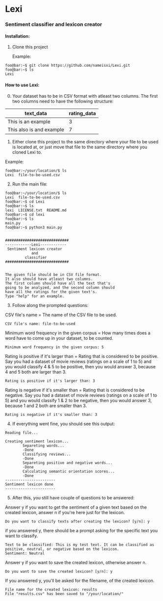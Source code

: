 # Lexi
### Sentiment classifier and lexicon creator

#### Installation:
1. Clone this project

   Example:
```console
foo@bar:~$ git clone https://github.com/nameisxi/Lexi.git
foo@bar:~$ ls
Lexi
```
#### How to use Lexi:
0. Your dataset has to be in CSV format with atleast two columns. 
   The first two columns need to have the following structure:
   
| text_data | rating_data |
| --------- | ----------- |
| This is an example | 3 |
| This also is and example | 7 |

1. Either clone this project to the same directory where your file to be used is located at,
   or just move that file to the same directory where you cloned Lexi to. 
   
Example:
```console
foo@bar:~/your/location/$ ls
Lexi  file-to-be-used.csv
```

2. Run the main file:
```console
foo@bar:~/your/location/$ ls
Lexi  file-to-be-used.csv
foo@bar:~$ cd Lexi
foo@bar:~$ ls
lexi  LICENSE.txt  README.md
foo@bar:~$ cd lexi
foo@bar:~$ ls
main.py
foo@bar:~$ python3 main.py


#############################
------------Lexi------------
 Sentiment lexicon creator  
            and             
         classifier         
#############################


The given file should be in CSV file format.
It also should have atleast two columns.
The first column should have all the text that's
going to be analyzed, and the second column should
have all the ratings for the given text's.
Type "help" for an example.
```
3. Follow along the prompted questions:

CSV file's name = The name of the CSV file to be used.
```console
CSV file's name: file-to-be-used
```

Minimum word frequency in the given corpus = How many times does a word have to come up in your dataset, to be counted.
```console
Minimum word frequency in the given corpus: 5
```

Rating is positive if it's larger than = Rating that is considered to be positive. Say you had a dataset of movie reviews (ratings on a scale of 1 to 5) and you would classify 4 & 5 to be positive, then you would answer 3, because 4 and 5 both are larger than 3.
```console
Rating is positive if it's larger than: 3
```

Rating is negative if it's smaller than = Rating that is considered to be negative. Say you had a dataset of movie reviews (ratings on a scale of 1 to 5) and you would classify 1 & 2 to be negative, then you would answer 3, because 1 and 2 both are smaller than 3.
```console
Rating is negative if it's smaller than: 3
```

4. If everything went fine, you should see this output:
```console
Reading file...

Creating sentiment lexicon...
        Separeting words...
        -Done
        Classifying reviews...
        -Done
        Separeting positive and negative words...
        -Done
        Calculating semantic orientation scores...
        -Done
-----------------------
Sentiment lexicon done
-----------------------
```

5. After this, you still have couple of questions to be answered:

Answer y if you want to get the sentiment of a given text based on the created lexicon, answer n if you're here
just for the lexicon.
```console
Do you want to classify texts after creating the lexicon? [y/n]: y
```

if you answered y, there should be a prompt asking for the specific text you want to classify.
```console
Text to be classified: This is my test text. It can be classified as positive, neutral, or negative based on the lexicon.
Sentiment: Neutral
```

Answer y if you want to save the created lexicon, otherwise answer n.
```console
Do you want to save the created lexicon? [y/n]: y
```

If you answered y, you'll be asked for the filename, of the created lexicon.
```console
File name for the created lexicon: results
File "results.csv" has been saved to "/your/location/"
```





